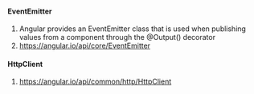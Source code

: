 #### EventEmitter
1. Angular provides an EventEmitter class that is used when publishing values from a component through the @Output() decorator
2. https://angular.io/api/core/EventEmitter

#### HttpClient
1. https://angular.io/api/common/http/HttpClient
